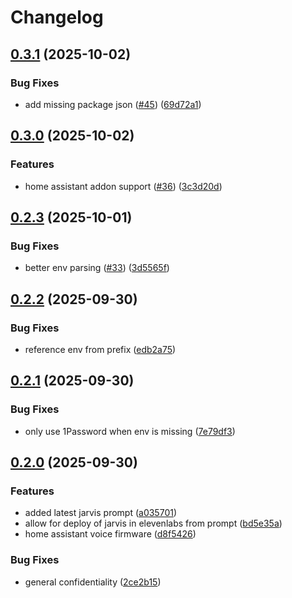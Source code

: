 # Changelog

## [0.3.1](https://github.com/ffMathy/hey-jarvis/compare/elevenlabs-v0.3.0...elevenlabs-v0.3.1) (2025-10-02)


### Bug Fixes

* add missing package json ([#45](https://github.com/ffMathy/hey-jarvis/issues/45)) ([69d72a1](https://github.com/ffMathy/hey-jarvis/commit/69d72a1d5779a47da2eb6914bc0101a8b0f38941))

## [0.3.0](https://github.com/ffMathy/hey-jarvis/compare/elevenlabs-v0.2.3...elevenlabs-v0.3.0) (2025-10-02)


### Features

* home assistant addon support ([#36](https://github.com/ffMathy/hey-jarvis/issues/36)) ([3c3d20d](https://github.com/ffMathy/hey-jarvis/commit/3c3d20d05cd038513db1b95a4fcdb9624b79f491))

## [0.2.3](https://github.com/ffMathy/hey-jarvis/compare/elevenlabs-v0.2.2...elevenlabs-v0.2.3) (2025-10-01)


### Bug Fixes

* better env parsing ([#33](https://github.com/ffMathy/hey-jarvis/issues/33)) ([3d5565f](https://github.com/ffMathy/hey-jarvis/commit/3d5565fc030af3669124c3394d091fb70001fcc9))

## [0.2.2](https://github.com/ffMathy/hey-jarvis/compare/elevenlabs-v0.2.1...elevenlabs-v0.2.2) (2025-09-30)


### Bug Fixes

* reference env from prefix ([edb2a75](https://github.com/ffMathy/hey-jarvis/commit/edb2a75fe2aa6c4e15b54c88d51e8a78698121b3))

## [0.2.1](https://github.com/ffMathy/hey-jarvis/compare/elevenlabs-v0.2.0...elevenlabs-v0.2.1) (2025-09-30)


### Bug Fixes

* only use 1Password when env is missing ([7e79df3](https://github.com/ffMathy/hey-jarvis/commit/7e79df353840222f401f87976e34cf03a450029a))

## [0.2.0](https://github.com/ffMathy/hey-jarvis/compare/elevenlabs-v0.1.0...elevenlabs-v0.2.0) (2025-09-30)


### Features

* added latest jarvis prompt ([a035701](https://github.com/ffMathy/hey-jarvis/commit/a035701fee0448ee492c275b01de2a554f7ff43e))
* allow for deploy of jarvis in elevenlabs from prompt ([bd5e35a](https://github.com/ffMathy/hey-jarvis/commit/bd5e35aabee9157326cb351996bf29816cce8962))
* home assistant voice firmware ([d8f5426](https://github.com/ffMathy/hey-jarvis/commit/d8f54267dc497d6afd38bc8fbffe357f44d12520))


### Bug Fixes

* general confidentiality ([2ce2b15](https://github.com/ffMathy/hey-jarvis/commit/2ce2b154d33e805a88f976f815152b8f79582ccd))
